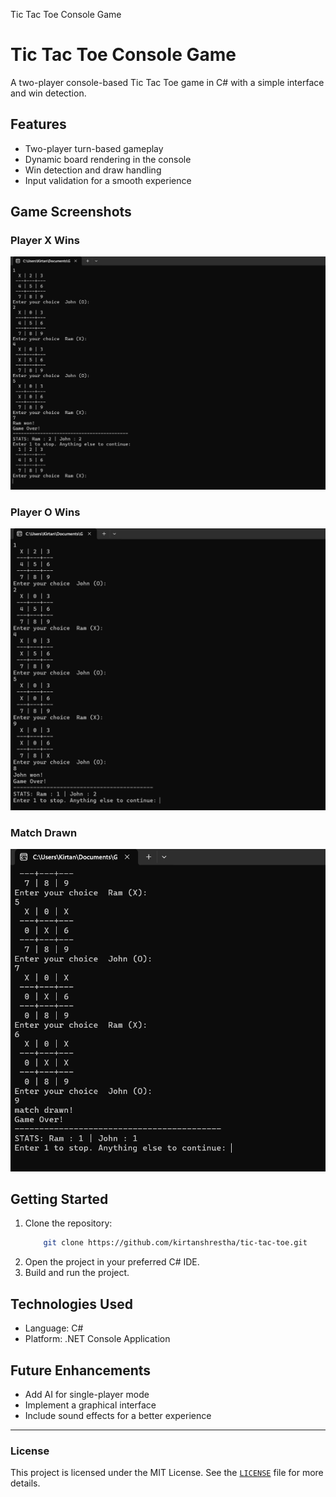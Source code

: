   Tic Tac Toe Console Game

Tic Tac Toe Console Game
========================

A two-player console-based Tic Tac Toe game in C# with a simple interface and win detection.

Features
--------

*   Two-player turn-based gameplay
*   Dynamic board rendering in the console
*   Win detection and draw handling
*   Input validation for a smooth experience

Game Screenshots
----------------

### Player X Wins

![Player X Wins](assets/win2.png)

### Player O Wins

![Player O Wins](assets/win1.png)

### Match Drawn

![Match Drawn](assets/draw.png)

Getting Started
---------------

1.  Clone the repository:
    ```bash
        git clone https://github.com/kirtanshrestha/tic-tac-toe.git
    ```
2.  Open the project in your preferred C# IDE.
3.  Build and run the project.

Technologies Used
-----------------

*   Language: C#
*   Platform: .NET Console Application

Future Enhancements
-------------------

*   Add AI for single-player mode
*   Implement a graphical interface
*   Include sound effects for a better experience

---
### License
This project is licensed under the MIT License. See the [`LICENSE`](LICENSE) file for more details.
